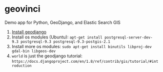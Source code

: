 # geovinci
Demo app for Python, GeoDjango, and Elastic Search GIS

1. [Install geodjango](https://docs.djangoproject.com/en/1.8/ref/contrib/gis/install/)
2. Install os modules (Ubuntu): `apt-get install postgresql-server-dev-9.3 postgresql-9.3 postgresql-9.3-postgis-2.1`
3. Install more os modules: `sudo apt-get install binutils libproj-dev gdal-bin libgeos-dev`
4. `world` is just the geodjango tutorial: `https://docs.djangoproject.com/en/1.8/ref/contrib/gis/tutorial/#introduction`

